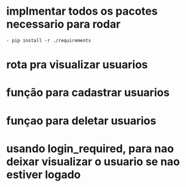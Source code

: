 # implmentar todos os pacotes necessario para rodar 
    - pip install -r ./requirements

# rota pra visualizar usuarios

# função para cadastrar usuarios

# funçao para deletar usuarios

# usando login_required, para nao deixar visualizar o usuario se nao estiver logado